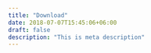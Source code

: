 ```yaml
---
title: "Download"
date: 2018-07-07T15:45:06+06:00
draft: false
description: "This is meta description"
---
```

